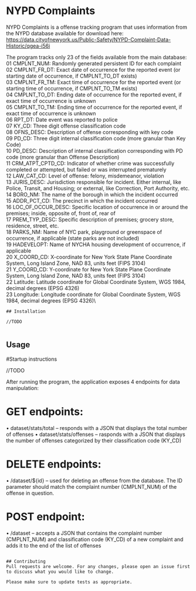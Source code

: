 # NYPD Complaints

NYPD Complaints is a offense tracking program that uses information from the NYPD database available for download here:
https://data.cityofnewyork.us/Public-Safety/NYPD-Complaint-Data-Historic/qgea-i56i


The program tracks only 23 of the fields available from the main database:\
01	CMPLNT_NUM:	Randomly generated persistent ID for each complaint \
02	CMPLNT_FR_DT:	Exact date of occurrence for the reported event (or starting date of occurrence, if CMPLNT_TO_DT exists)\
03	CMPLNT_FR_TM:	Exact time of occurrence for the reported event (or starting time of occurrence, if CMPLNT_TO_TM exists)\
04	CMPLNT_TO_DT:	Ending date of occurrence for the reported event, if exact time of occurrence is unknown\
05	CMPLNT_TO_TM:	Ending time of occurrence for the reported event, if exact time of occurrence is unknown\
06	RPT_DT:	Date event was reported to police \
07	KY_CD:	Three digit offense classification code\
08	OFNS_DESC:	Description of offense corresponding with key code\
09	 PD_CD:	Three digit internal classification code (more granular than Key Code)\
10  PD_DESC:	Description of internal classification corresponding with PD code (more granular than Offense Description)\
11	CRM_ATPT_CPTD_CD:	Indicator of whether crime was successfully completed or attempted, but failed or was interrupted prematurely\
12	LAW_CAT_CD:	Level of offense: felony, misdemeanor, violation \
13	JURIS_DESC:	Jurisdiction responsible for incident. Either internal, like Police, Transit, and Housing; or external, like Correction, Port Authority, etc.\
14	BORO_NM:	The name of the borough in which the incident occurred\
15	ADDR_PCT_CD:	The precinct in which the incident occurred\
16	LOC_OF_OCCUR_DESC:	Specific location of occurrence in or around the premises; inside, opposite of, front of, rear of\
17	PREM_TYP_DESC:	Specific description of premises; grocery store, residence, street, etc.\
18	PARKS_NM:	Name of NYC park, playground or greenspace of occurrence, if applicable (state parks are not included)\
19	HADEVELOPT:	Name of NYCHA housing development of occurrence, if applicable\
20	X_COORD_CD:	X-coordinate for New York State Plane Coordinate System, Long Island Zone, NAD 83, units feet (FIPS 3104)\
21	Y_COORD_CD:	Y-coordinate for New York State Plane Coordinate System, Long Island Zone, NAD 83, units feet (FIPS 3104)\
22	Latitude:	Latitude coordinate for Global Coordinate System, WGS 1984, decimal degrees (EPSG 4326) \
23	Longitude:	Longitude coordinate for Global Coordinate System, WGS 1984, decimal degrees (EPSG 4326)\


```
## Installation

//TODO


```
## Usage

#Startup instructions

//TODO

After running the program, the application exposes 4 endpoints for data manipulation:

# GET endpoints:
•	dataset/stats/total – responds with a JSON that displays the total number of offenses
•	dataset/stats/offenses – rasponds with a JSON that displays the number of offenses categorized by their classification code (KY_CD) 

# DELETE endpoints:
•	/dataset/${id} – used for deleting an offense from the database. The ID parameter should match the complaint number (CMPLNT_NUM) of the offense in question.

# POST endpoint:
•	/dataset – accepts a JSON that contains the complaint number (CMPLNT_NUM) and classification code (KY_CD) of a new complaint and adds it to the end of the list of offenses
```

## Contributing
Pull requests are welcome. For any changes, please open an issue first to discuss what you would like to change.

Please make sure to update tests as appropriate.
